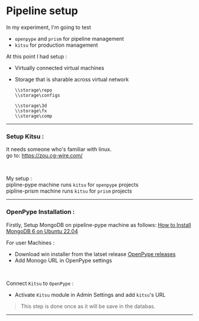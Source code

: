 # Pipeline setup

In my experiment, I'm going to test 

- `openpype` and `prism` for pipeline management 
- `kitsu` for production management


At this point I had setup : 
- Virtually connected virtual machines
- Storage that is sharable across virtual network
 
    ```
    \\storage\repo
    \\storage\configs

    \\storage\3d
    \\storage\fx
    \\storage\comp
    ```


---

### Setup Kitsu : 
It needs someone who's familiar with linux. <br>
go to: https://zou.cg-wire.com/

<br>

My setup : <br>
pipline-pype machine runs `kitsu` for `openpype` projects <br>
pipline-prism machine runs `kitsu` for `prism` projects <br>

---

### OpenPype Installation : 
Firstly, Setup MongoDB on pipeline-pype machine as follows: [How to Install MongoDB 6 on Ubuntu 22.04](https://www.youtube.com/watch?v=rdCk3YzW5os)


For user Machines : <br>
- Download win installer from the latset release [OpenPype releases](https://github.com/ynput/OpenPype/releases)
- Add Monogo URL in OpenPype settings 

<br>

Connect `Kitsu` to `OpenPype` : 
- Activate `Kitsu` module in Admin Settings and add `kitsu`'s URL

> This step is done once as it will be save in the databas.


---

